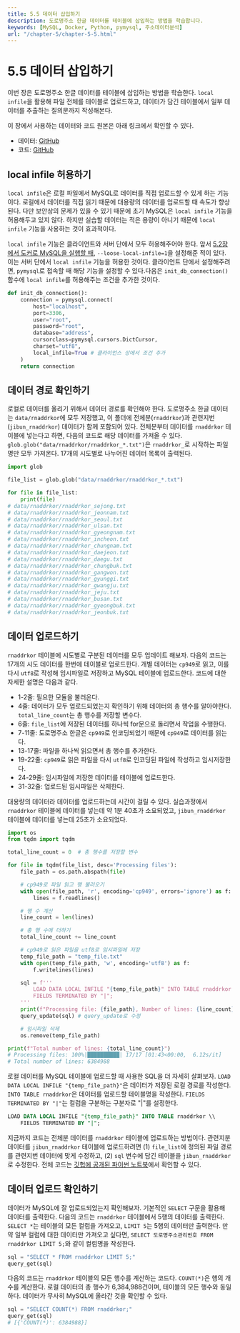 ```yaml
---
title: 5.5 데이터 삽입하기
description: 도로명주소 한글 데이터를 테이블에 삽입하는 방법을 학습합니다.
keywords: [MySQL, Docker, Python, pymysql, 주소데이터분석]
url: "/chapter-5/chapter-5-5.html"
---
```


# 5.5 데이터 삽입하기

이번 장은 도로명주소 한글 데이터를 테이블에 삽입하는 방법을 학습한다. `local infile`을 활용해 파일 전체를 테이블로 업로드하고, 데이터가 담긴 테이블에서 일부 데이터를 추출하는 질의문까지 작성해본다.

이 장에서 사용하는 데이터와 코드 원본은 아래 링크에서 확인할 수 있다.

- 데이터: [GitHub](https://github.com/hike-lab/address-data-guide/tree/main/chapter-5/data)
- 코드: [GitHub](https://github.com/hike-lab/address-data-guide/blob/main/chapter-5/5_%ED%8C%8C%EC%9D%B4%EC%8D%AC%EA%B3%BC_MySQL%EB%A1%9C_%EA%B5%AC%EC%B6%95%ED%95%98%EB%8A%94_%EC%A3%BC%EC%86%8C_%EB%8D%B0%EC%9D%B4%ED%84%B0%EB%B2%A0%EC%9D%B4%EC%8A%A4.ipynb)

## local infile 허용하기

`local infile`은 로컬 파일에서 MySQL로 데이터를 직접 업로드할 수 있게 하는 기능이다. 로컬에서 데이터를 직접 읽기 때문에 대용량의 데이터를 업로드할 때 속도가 향상된다. 다만 보안상의 문제가 있을 수 있기 때문에 초기 MySQL은 `local infile` 기능을 허용해두고 있지 않다. 하지만 실습할 데이터는 적은 용량이 아니기 때문에 `local infile` 기능을 사용하는 것이 효과적이다.

`local infile` 기능은 클라이언트와 서버 단에서 모두 허용해주어야 한다. 앞서 [5.2장에서 도커로 MySQL을 실행할 때](/contents/chapter-5/chapter-5-2.html#docker-mysql-실행하기), `--loose-local-infile=1`을 설정해준 적이 있다. 이는 서버 단에서 `local infile` 기능을 허용한 것이다. 클라이언트 단에서 설정해주려면, `pymysql`로 접속할 때 해당 기능을 설정할 수 있다.다음은 `init_db_connection()` 함수에 `local infile`를 허용해주는 조건을 추가한 것이다.

```py
def init_db_connection():
    connection = pymysql.connect(
        host="localhost",
        port=3306,
        user="root",
        password="root",
        database="address",
        cursorclass=pymysql.cursors.DictCursor,
        charset="utf8",
        local_infile=True # 클라이언스 상에서 조건 추가
    )
    return connection
```

## 데이터 경로 확인하기

로컬로 데이터를 올리기 위해서 데이터 경로를 확인해야 한다. 도로명주소 한글 데이터는 `data/rnaddrkor`에 모두 저장했고, 이 폴더에 전체분(`rnaddrkor`)과 관련지번(`jibun_rnaddrkor`) 데이터가 함께 포함되어 있다. 전체분부터 데이터를 `rnaddrkor` 테이블에 넣는다고 하면, 다음의 코드로 해당 데이터를 가져올 수 있다. `glob.glob("data/rnaddrkor/rnaddrkor_*.txt")`은 `rnaddrkor_`로 시작하는 파일명만 모두 가져온다. 17개의 시도별로 나누어진 데이터 목록이 출력된다.

```py
import glob

file_list = glob.glob("data/rnaddrkor/rnaddrkor_*.txt")

for file in file_list:
    print(file)
# data/rnaddrkor/rnaddrkor_sejong.txt
# data/rnaddrkor/rnaddrkor_jeonnam.txt
# data/rnaddrkor/rnaddrkor_seoul.txt
# data/rnaddrkor/rnaddrkor_ulsan.txt
# data/rnaddrkor/rnaddrkor_gyeongnam.txt
# data/rnaddrkor/rnaddrkor_incheon.txt
# data/rnaddrkor/rnaddrkor_chungnam.txt
# data/rnaddrkor/rnaddrkor_daejeon.txt
# data/rnaddrkor/rnaddrkor_daegu.txt
# data/rnaddrkor/rnaddrkor_chungbuk.txt
# data/rnaddrkor/rnaddrkor_gangwon.txt
# data/rnaddrkor/rnaddrkor_gyunggi.txt
# data/rnaddrkor/rnaddrkor_gwangju.txt
# data/rnaddrkor/rnaddrkor_jeju.txt
# data/rnaddrkor/rnaddrkor_busan.txt
# data/rnaddrkor/rnaddrkor_gyeongbuk.txt
# data/rnaddrkor/rnaddrkor_jeonbuk.txt
```

## 데이터 업로드하기

`rnaddrkor` 테이블에 시도별로 구분된 데이터를 모두 업데이트 해보자. 다음의 코드는 17개의 시도 데이터를 한번에 테이블로 업로드한다. 개별 데이터는 `cp949`로 읽고, 이를 다시 `utf8`로 작성해 임시파일로 저장하고 MySQL 테이블에 업로드한다. 코드에 대한 자세한 설명은 다음과 같다.

- 1-2줄: 필요한 모듈을 불러온다.
- 4줄: 데이터가 모두 업로드되었는지 확인하기 위해 데이터의 총 행수를 알아야한다. `total_line_count`는 총 행수를 저장할 변수다.
- 6줄: `file_list`에 저장된 데이터를 하나씩 for문으로 돌리면서 작업을 수행한다.
- 7-11줄: 도로명주소 한글은 `cp949`로 인코딩되었기 때문에 `cp949`로 데이터를 읽는다.
- 13-17줄: 파일을 하나씩 읽으면서 총 행수를 추가한다.
- 19-22줄: `cp949`로 읽은 파일을 다시 `utf8`로 인코딩된 파일에 작성하고 임시저장한다.
- 24-29줄: 임시파일에 저장한 데이터를 테이블에 업로드한다.
- 31-32줄: 업로드된 임시파일은 삭제한다.

대용량의 데이터라 데이터를 업로드하는데 시간이 걸릴 수 있다. 실습과정에서 `rnaddrkor` 테이블에 데이터를 넣는데 약 1분 40초가 소요되었고, `jibun_rnaddrkor` 테이블에 데이터를 넣는데 25초가 소요되었다.

```py
import os
from tqdm import tqdm

total_line_count = 0  # 총 행수를 저장할 변수

for file in tqdm(file_list, desc='Processing files'):
    file_path = os.path.abspath(file)

    # cp949로 파일 읽고 행 불러오기
    with open(file_path, 'r', encoding='cp949', errors='ignore') as f:
        lines = f.readlines()

    # 행 수 계산
    line_count = len(lines)

    # 총 행 수에 더하기
    total_line_count += line_count

    # cp949로 읽은 파일을 utf8로 임시파일에 저장
    temp_file_path = "temp_file.txt"
    with open(temp_file_path, 'w', encoding='utf8') as f:
        f.writelines(lines)

    sql = f'''
        LOAD DATA LOCAL INFILE "{temp_file_path}" INTO TABLE rnaddrkor
        FIELDS TERMINATED BY "|";
    '''
    print(f"Processing file: {file_path}, Number of lines: {line_count}")
    query_update(sql) # query_update로 수정

    # 임시파일 삭제
    os.remove(temp_file_path)

print(f"Total number of lines: {total_line_count}")
# Processing files: 100%|██████████| 17/17 [01:43<00:00,  6.12s/it]
# Total number of lines: 6384988
```

로컬 데이터를 MySQL 테이블에 업로드할 때 사용한 SQL을 더 자세히 살펴보자. `LOAD DATA LOCAL INFILE "{temp_file_path}"`은 데이터가 저장된 로컬 경로를 작성한다. `INTO TABLE rnaddrkor`은 데이터를 업로드할 테이블명을 작성한다. `FIELDS TERMINATED BY "|"`는 컬럼을 구분하는 구분자로 "|"를 설정한다.

```sql
LOAD DATA LOCAL INFILE "{temp_file_path}" INTO TABLE rnaddrkor \\
    FIELDS TERMINATED BY "|";
```

지금까지 코드는 전체분 데이터를 `rnaddrkor` 테이블에 업로드하는 방법이다. 관련지분 데이터를 `jibun_rnaddrkor` 테이블에 업로드하려면 (1) `file_list`에 정의된 파일 경로를 관련지번 데이터에 맞게 수정하고, (2) `sql` 변수에 담긴 테이블을 `jibun_rnaddrkor`로 수정한다. 전체 코드는 [깃헙에 공개된 파이썬 노트북](https://github.com/hike-lab/address-data-guide/blob/main/chapter-5/5_%ED%8C%8C%EC%9D%B4%EC%8D%AC%EA%B3%BC_MySQL%EB%A1%9C_%EA%B5%AC%EC%B6%95%ED%95%98%EB%8A%94_%EC%A3%BC%EC%86%8C_%EB%8D%B0%EC%9D%B4%ED%84%B0%EB%B2%A0%EC%9D%B4%EC%8A%A4.ipynb)에서 확인할 수 있다.

## 데이터 업로드 확인하기

데이터가 MySQL에 잘 업로드되었는지 확인해보자. 기본적인 `SELECT` 구문을 활용해 데이터를 출력한다. 다음의 코드는 `rnaddrkor` 테이블에서 5행의 데이터를 출력한다. `SELECT *`는 테이블의 모든 컬럼을 가져오고, `LIMIT 5`는 5행의 데이터만 출력한다. 만약 일부 컬럼에 대한 데이터만 가져오고 싶다면, `SELECT 도로명주소관리번호 FROM rnaddrkor LIMIT 5;`와 같이 컬럼명을 작성한다.

```py
sql = "SELECT * FROM rnaddrkor LIMIT 5;"
query_get(sql)
```

다음의 코드는 `rnaddrkor` 테이블의 모든 행수를 계산하는 코드다. `COUNT(*)`은 행의 개수를 계산한다. 로컬 데이터의 총 행수가 6,384,988건이며, 테이블의 모든 행수와 동일하다. 데이터가 무사히 MySQL에 올라간 것을 확인할 수 있다.

```py
sql = "SELECT COUNT(*) FROM rnaddrkor;"
query_get(sql)
# [{'COUNT(*)': 6384988}]
```
